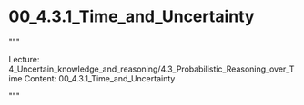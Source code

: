 # 00_4.3.1_Time_and_Uncertainty

"""

Lecture: 4_Uncertain_knowledge_and_reasoning/4.3_Probabilistic_Reasoning_over_Time
Content: 00_4.3.1_Time_and_Uncertainty

"""

